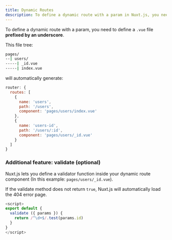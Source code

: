```yaml
---
title: Dynamic Routes
description: To define a dynamic route with a param in Nuxt.js, you need to define a .vue file prefixed by an underscore.
---
```


To define a dynamic route with a param, you need to define a `.vue` file **prefixed by an underscore**.

This file tree:

```bash
pages/
--| users/
-----| _id.vue
-----| index.vue
```

will automatically generate:

```js
router: {
  routes: [
    {
      name: 'users',
      path: '/users',
      component: 'pages/users/index.vue'
    },
    {
      name: 'users-id',
      path: '/users/:id',
      component: 'pages/users/_id.vue'
    }
  ]
}
```

### Additional feature: validate (optional)

Nuxt.js lets you define a validator function inside your dynamic route component (In this example: `pages/users/_id.vue`).

If the validate method does not return `true`, Nuxt.js will automatically load the 404 error page.

```js
<script>
export default {
  validate ({ params }) {
    return /^\d+$/.test(params.id)
  }
}
</script>
```
